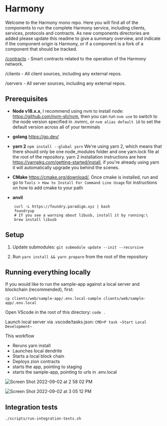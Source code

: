 # Harmony

Welcome to the Harmony mono repo. Here you will find all of the components to run the complete Harmony service, including clients, services, protocols and contracts. As new components directories are added please update this readme to give a summary overview, and indicate if the component origin is Harmony, or if a component is a fork of a component that should be tracked.

[/contracts](contracts/zion-governance) - Smart contracts related to the operation of the Harmony network.

/clients - All client sources, including any external repos.

/servers - All server sources, including any external repos.

## Prerequisites

- **Node v18.x.x**, I recommend using nvm to install node: <https://github.com/nvm-sh/nvm>, then you can run `nvm use` to switch to the node version specified in .nvmrc, or `nvm alias default 18` to set the default version across all of your terminals

- **golang** <https://go.dev/>

- **yarn 2** `npm install --global yarn` We're using yarn 2, which means that there should only be one node_modules folder and one yarn.lock file at the root of the repository. yarn 2 installation instructions are here <https://yarnpkg.com/getting-started/install>, if you're already using yarn it will automatically upgrade you behind the scenes.

- **CMake** <https://cmake.org/download/>, Once cmake is installed, run and go to `Tools > How to Install For Command Line Usage` for instructions on how to add cmake to your path

- **anvil**

```
    curl -L https://foundry.paradigm.xyz | bash
    foundryup
    # If you see a warning about libusb, install it by running:\
    brew install libusb
```

## Setup

1. Update submodules: `git submodule update --init --recursive`

2. Run `yarn install && yarn prepare` from the root of the repository

## Running everything locally

If you would like to run the sample-app against a local server and blockchain (recommended), first:

```
cp clients/web/sample-app/.env.local-sample clients/web/sample-app/.env.local
```

Open VScode in the root of this directory: `code .`

Launch local server via .vscode/tasks.json: `CMD+P task ~Start Local Development~`

This workflow

- Reruns yarn install
- Launches local dendrite
- Starts a local block chain
- Deploys zion contracts
- starts the app, pointing to staging
- starts the sample-app, pointing to urls in .env.local

![Screen Shot 2022-09-02 at 2 58 02 PM](https://user-images.githubusercontent.com/950745/188241222-c71d65dc-cda4-41db-8272-f5bdb18e26bf.png)

![Screen Shot 2022-09-02 at 3 05 12 PM](https://user-images.githubusercontent.com/950745/188241166-cf387398-6b43-4366-bead-b8c50fd1b0c2.png)

## Integration tests

`./scripts/run-integration-tests.sh`
